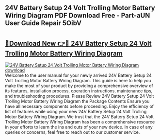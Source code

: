## 24V Battery Setup 24 Volt Trolling Motor Battery Wiring Diagram PDF Download Free - Part-aUN User Guide Repair 5OibV

# <h2><a href="http://dfmuihs.blite.top/?on=24V+Battery+Setup+24+Volt+Trolling+Motor+Battery+Wiring+Diagram">🔗Download New 👉🔴 24V Battery Setup 24 Volt Trolling Motor Battery Wiring Diagram</a></h2>

[![24V Battery Setup 24 Volt Trolling Motor Battery Wiring Diagram download](https://i.imgur.com/lujVjoI.png)](http://dfmuihs.blite.top/?on=24V+Battery+Setup+24+Volt+Trolling+Motor+Battery+Wiring+Diagram)
Welcome to the user manual for your newly arrived 24V Battery Setup 24 Volt Trolling Motor Battery Wiring Diagram. This guide is here to help you make the most of your product by providing a comprehensive overview of its features, installation process, operation instructions, maintenance tips, and troubleshooting procedures. Please Review 24V Battery Setup 24 Volt Trolling Motor Battery Wiring Diagram the Package Contents Ensure you have all necessary components before proceeding. Enjoy the efficiency of list of features while using your new 24V Battery Setup 24 Volt Trolling Motor Battery Wiring Diagram. We trust that the 24V Battery Setup 24 Volt Trolling Motor Battery Wiring Diagram has been a comprehensive resource in your efforts to learn the ins and outs of your new device. In case of any queries or concerns, feel free to reach out to our customer service.
